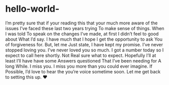 # hello-world-
I’m pretty sure that if your reading this that your much more aware of the issues I’ve faced these last two years trying
To make sense of things. When I was told
To speak on the changes I’ve made, at first I didn’t feel to good about
What I’d say. I have much that I hope
I get the opportunity to ask
You of forgiveness for. But, let me
Just state, I have kept my promise. I’ve never stopped loving you. I’ve never loved you so much. I got a number today so I expect to call here shortly. Not
Real sure what to expect. Hopefully I’ll at least I’ll have have some
Answers questioned
That I’ve been needing for
A long
While. I miss you. I miss you more than you could ever imagine. If
Possible, I’d love to hear the you’re voice sometime soon. Let me get back to setting this up. ❤️
